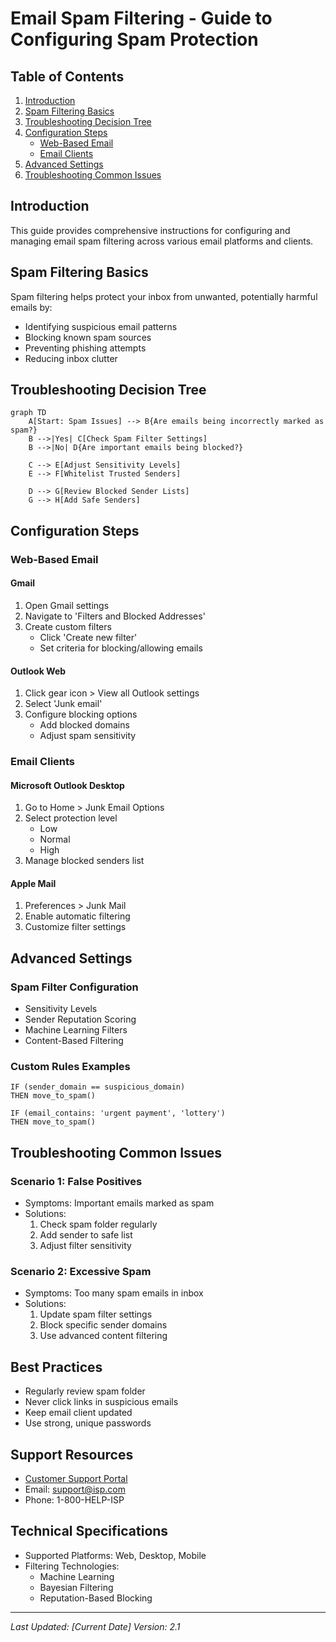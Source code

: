 # Email Spam Filtering - Guide to Configuring Spam Protection

## Table of Contents
1. [Introduction](#introduction)
2. [Spam Filtering Basics](#spam-filtering-basics)
3. [Troubleshooting Decision Tree](#troubleshooting-decision-tree)
4. [Configuration Steps](#configuration-steps)
   - [Web-Based Email](#web-based-email)
   - [Email Clients](#email-clients)
5. [Advanced Settings](#advanced-settings)
6. [Troubleshooting Common Issues](#troubleshooting-common-issues)

## Introduction
This guide provides comprehensive instructions for configuring and managing email spam filtering across various email platforms and clients.

## Spam Filtering Basics
Spam filtering helps protect your inbox from unwanted, potentially harmful emails by:
- Identifying suspicious email patterns
- Blocking known spam sources
- Preventing phishing attempts
- Reducing inbox clutter

## Troubleshooting Decision Tree

```mermaid
graph TD
    A[Start: Spam Issues] --> B{Are emails being incorrectly marked as spam?}
    B -->|Yes| C[Check Spam Filter Settings]
    B -->|No| D{Are important emails being blocked?}
    
    C --> E[Adjust Sensitivity Levels]
    E --> F[Whitelist Trusted Senders]
    
    D --> G[Review Blocked Sender Lists]
    G --> H[Add Safe Senders]
```

## Configuration Steps

### Web-Based Email

#### Gmail
1. Open Gmail settings
2. Navigate to 'Filters and Blocked Addresses'
3. Create custom filters
   - Click 'Create new filter'
   - Set criteria for blocking/allowing emails

#### Outlook Web
1. Click gear icon > View all Outlook settings
2. Select 'Junk email'
3. Configure blocking options
   - Add blocked domains
   - Adjust spam sensitivity

### Email Clients

#### Microsoft Outlook Desktop
1. Go to Home > Junk Email Options
2. Select protection level
   - Low
   - Normal
   - High
3. Manage blocked senders list

#### Apple Mail
1. Preferences > Junk Mail
2. Enable automatic filtering
3. Customize filter settings

## Advanced Settings

### Spam Filter Configuration
- Sensitivity Levels
- Sender Reputation Scoring
- Machine Learning Filters
- Content-Based Filtering

### Custom Rules Examples
```
IF (sender_domain == suspicious_domain)
THEN move_to_spam()

IF (email_contains: 'urgent payment', 'lottery')
THEN move_to_spam()
```

## Troubleshooting Common Issues

### Scenario 1: False Positives
- Symptoms: Important emails marked as spam
- Solutions:
  1. Check spam folder regularly
  2. Add sender to safe list
  3. Adjust filter sensitivity

### Scenario 2: Excessive Spam
- Symptoms: Too many spam emails in inbox
- Solutions:
  1. Update spam filter settings
  2. Block specific sender domains
  3. Use advanced content filtering

## Best Practices
- Regularly review spam folder
- Never click links in suspicious emails
- Keep email client updated
- Use strong, unique passwords

## Support Resources
- [Customer Support Portal](#)
- Email: support@isp.com
- Phone: 1-800-HELP-ISP

## Technical Specifications
- Supported Platforms: Web, Desktop, Mobile
- Filtering Technologies:
  - Machine Learning
  - Bayesian Filtering
  - Reputation-Based Blocking

---

*Last Updated: [Current Date]*
*Version: 2.1*